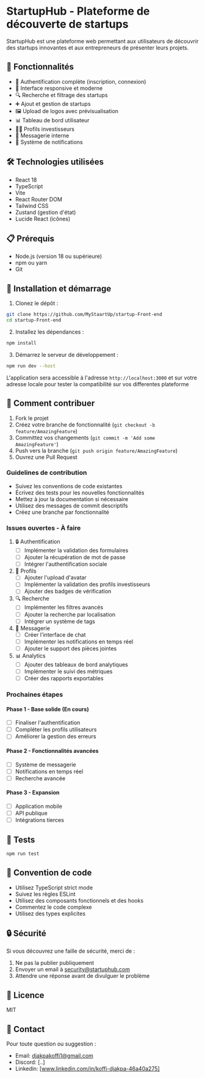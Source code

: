 # StartupHub - Plateforme de découverte de startups

StartupHub est une plateforme web permettant aux utilisateurs de découvrir des startups innovantes et aux entrepreneurs de présenter leurs projets.

## 🚀 Fonctionnalités

- 👥 Authentification complète (inscription, connexion)
- 📱 Interface responsive et moderne
- 🔍 Recherche et filtrage des startups
- ➕ Ajout et gestion de startups
- 🖼️ Upload de logos avec prévisualisation
- 📊 Tableau de bord utilisateur
- 👨‍💼 Profils investisseurs
- 💬 Messagerie interne
- 🔔 Système de notifications

## 🛠️ Technologies utilisées

- React 18
- TypeScript
- Vite
- React Router DOM
- Tailwind CSS
- Zustand (gestion d'état)
- Lucide React (icônes)

## 📋 Prérequis

- Node.js (version 18 ou supérieure)
- npm ou yarn
- Git

## 🚀 Installation et démarrage

1. Clonez le dépôt :
```bash
git clone https://github.com/MyStaartUp/startup-Front-end
cd startup-Front-end
```

2. Installez les dépendances :
```bash
npm install
```

3. Démarrez le serveur de développement :
```bash
npm run dev --host
```

L'application sera accessible à l'adresse `http://localhost:3000` et sur votre adresse locale pour tester la compatibilité sur vos differentes plateforme

## 👥 Comment contribuer

1. Fork le projet
2. Créez votre branche de fonctionnalité (`git checkout -b feature/AmazingFeature`)
3. Committez vos changements (`git commit -m 'Add some AmazingFeature'`)
4. Push vers la branche (`git push origin feature/AmazingFeature`)
5. Ouvrez une Pull Request

### Guidelines de contribution

- Suivez les conventions de code existantes
- Écrivez des tests pour les nouvelles fonctionnalités
- Mettez à jour la documentation si nécessaire
- Utilisez des messages de commit descriptifs
- Créez une branche par fonctionnalité

### Issues ouvertes - À faire

1. 🔒 Authentification
   - [ ] Implémenter la validation des formulaires
   - [ ] Ajouter la récupération de mot de passe
   - [ ] Intégrer l'authentification sociale

2. 👤 Profils
   - [ ] Ajouter l'upload d'avatar
   - [ ] Implémenter la validation des profils investisseurs
   - [ ] Ajouter des badges de vérification

3. 🔍 Recherche
   - [ ] Implémenter les filtres avancés
   - [ ] Ajouter la recherche par localisation
   - [ ] Intégrer un système de tags

4. 💬 Messagerie
   - [ ] Créer l'interface de chat
   - [ ] Implémenter les notifications en temps réel
   - [ ] Ajouter le support des pièces jointes

5. 📊 Analytics
   - [ ] Ajouter des tableaux de bord analytiques
   - [ ] Implémenter le suivi des métriques
   - [ ] Créer des rapports exportables

### Prochaines étapes

#### Phase 1 - Base solide (En cours)
- [ ] Finaliser l'authentification
- [ ] Compléter les profils utilisateurs
- [ ] Améliorer la gestion des erreurs

#### Phase 2 - Fonctionnalités avancées
- [ ] Système de messagerie
- [ ] Notifications en temps réel
- [ ] Recherche avancée

#### Phase 3 - Expansion
- [ ] Application mobile
- [ ] API publique
- [ ] Intégrations tierces

## 🧪 Tests

```bash
npm run test
```

## 📝 Convention de code

- Utilisez TypeScript strict mode
- Suivez les règles ESLint
- Utilisez des composants fonctionnels et des hooks
- Commentez le code complexe
- Utilisez des types explicites

## 🔒 Sécurité

Si vous découvrez une faille de sécurité, merci de :
1. Ne pas la publier publiquement
2. Envoyer un email à security@startuphub.com
3. Attendre une réponse avant de divulguer le problème

## 📄 Licence

MIT

## 🤝 Contact

Pour toute question ou suggestion :
- Email: djakpakoffi1@gmail.com
- Discord: [..]
- Linkedin: [www.linkedin.com/in/koffi-djakpa-46a40a275]
  
